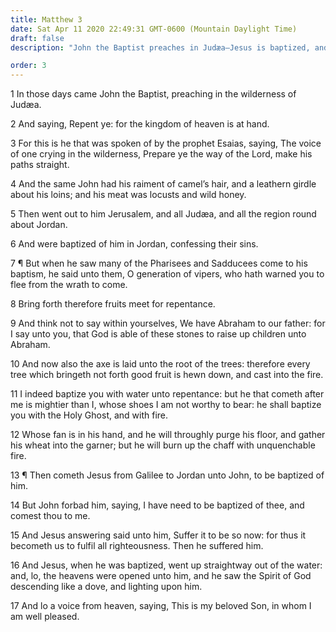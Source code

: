 ```yaml
---
title: Matthew 3
date: Sat Apr 11 2020 22:49:31 GMT-0600 (Mountain Daylight Time)
draft: false
description: "John the Baptist preaches in Judæa—Jesus is baptized, and the Father acclaims Him as His Beloved Son."

order: 3
---
```

    
1 In those days came John the Baptist, preaching in the wilderness of Judæa.

2 And saying, Repent ye: for the kingdom of heaven is at hand.

3 For this is he that was spoken of by the prophet Esaias, saying, The voice of one crying in the wilderness, Prepare ye the way of the Lord, make his paths straight.

4 And the same John had his raiment of camel’s hair, and a leathern girdle about his loins; and his meat was locusts and wild honey.

5 Then went out to him Jerusalem, and all Judæa, and all the region round about Jordan.

6 And were baptized of him in Jordan, confessing their sins.

7 ¶ But when he saw many of the Pharisees and Sadducees come to his baptism, he said unto them, O generation of vipers, who hath warned you to flee from the wrath to come.

8 Bring forth therefore fruits meet for repentance.

9 And think not to say within yourselves, We have Abraham to our father: for I say unto you, that God is able of these stones to raise up children unto Abraham.

10 And now also the axe is laid unto the root of the trees: therefore every tree which bringeth not forth good fruit is hewn down, and cast into the fire.

11 I indeed baptize you with water unto repentance: but he that cometh after me is mightier than I, whose shoes I am not worthy to bear: he shall baptize you with the Holy Ghost, and with fire.

12 Whose fan is in his hand, and he will throughly purge his floor, and gather his wheat into the garner; but he will burn up the chaff with unquenchable fire.

13 ¶ Then cometh Jesus from Galilee to Jordan unto John, to be baptized of him.

14 But John forbad him, saying, I have need to be baptized of thee, and comest thou to me.

15 And Jesus answering said unto him, Suffer it to be so now: for thus it becometh us to fulfil all righteousness. Then he suffered him.

16 And Jesus, when he was baptized, went up straightway out of the water: and, lo, the heavens were opened unto him, and he saw the Spirit of God descending like a dove, and lighting upon him.

17 And lo a voice from heaven, saying, This is my beloved Son, in whom I am well pleased.
